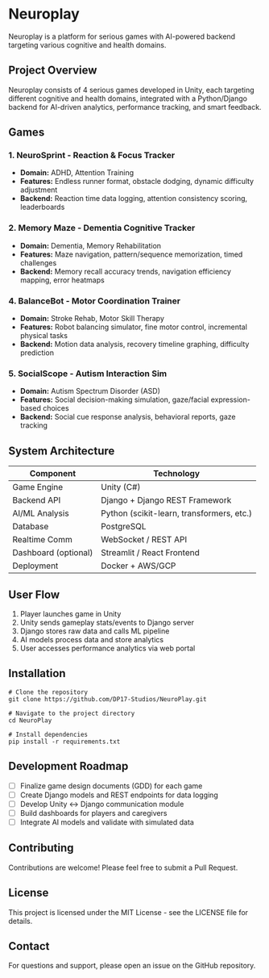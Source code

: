 # Neuroplay

Neuroplay is a platform for serious games with AI-powered backend targeting various cognitive and health domains.

## Project Overview

Neuroplay consists of 4 serious games developed in Unity, each targeting different cognitive and health domains, integrated with a Python/Django backend for AI-driven analytics, performance tracking, and smart feedback.

## Games

### 1. NeuroSprint - Reaction & Focus Tracker
- **Domain:** ADHD, Attention Training
- **Features:** Endless runner format, obstacle dodging, dynamic difficulty adjustment
- **Backend:** Reaction time data logging, attention consistency scoring, leaderboards

### 2. Memory Maze - Dementia Cognitive Tracker
- **Domain:** Dementia, Memory Rehabilitation
- **Features:** Maze navigation, pattern/sequence memorization, timed challenges
- **Backend:** Memory recall accuracy trends, navigation efficiency mapping, error heatmaps

### 4. BalanceBot - Motor Coordination Trainer
- **Domain:** Stroke Rehab, Motor Skill Therapy
- **Features:** Robot balancing simulator, fine motor control, incremental physical tasks
- **Backend:** Motion data analysis, recovery timeline graphing, difficulty prediction

### 5. SocialScope - Autism Interaction Sim
- **Domain:** Autism Spectrum Disorder (ASD)
- **Features:** Social decision-making simulation, gaze/facial expression-based choices
- **Backend:** Social cue response analysis, behavioral reports, gaze tracking

## System Architecture

| Component            | Technology                                    |
|---------------------|---------------------------------------------|
| Game Engine          | Unity (C#)                                    |
| Backend API          | Django + Django REST Framework                |
| AI/ML Analysis       | Python (scikit-learn, transformers, etc.)     |
| Database             | PostgreSQL                                    |
| Realtime Comm        | WebSocket / REST API                          |
| Dashboard (optional) | Streamlit / React Frontend                    |
| Deployment           | Docker + AWS/GCP                              |

## User Flow

1. Player launches game in Unity
2. Unity sends gameplay stats/events to Django server
3. Django stores raw data and calls ML pipeline
4. AI models process data and store analytics
5. User accesses performance analytics via web portal

## Installation

```
# Clone the repository
git clone https://github.com/DP17-Studios/NeuroPlay.git

# Navigate to the project directory
cd NeuroPlay

# Install dependencies
pip install -r requirements.txt
```

## Development Roadmap

- [ ] Finalize game design documents (GDD) for each game
- [ ] Create Django models and REST endpoints for data logging
- [ ] Develop Unity <-> Django communication module
- [ ] Build dashboards for players and caregivers
- [ ] Integrate AI models and validate with simulated data

## Contributing

Contributions are welcome! Please feel free to submit a Pull Request.

## License

This project is licensed under the MIT License - see the LICENSE file for details.

## Contact

For questions and support, please open an issue on the GitHub repository.
